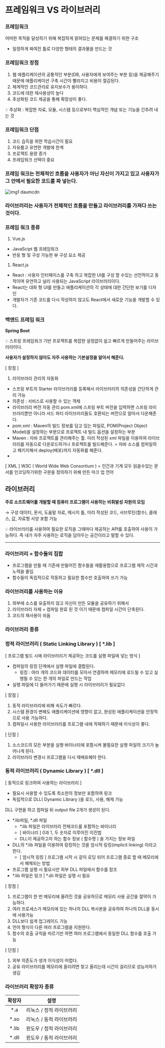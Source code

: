 # 프레임워크 VS 라이브러리

### 프레임워크

어떠한 목적을 달성하기 위해 복잡하게 얽혀있는 문제를 해결하기 위한 구조

- 일정하게 짜여진 틀로 다양한 형태의 결과물을 만드는 것

### 프레임워크 장점

1. 웹 애플리케이션의 공통적인 부분(DB, 사용자에게 보여주는 부분 등)을 제공해주기 때문에 애플리케이션 구축 시간이 빨라지고 비용이 절감된다.
2. 체계적인 코드관리로 유지보수가 용이하다.
3. 코드에 대한 재사용성이 높다
4. 추상화된 코드 제공을 통해 확장성이 좋다.

<aside> 💡 추상화 : 복잡한 자료, 모듈, 시스템 등으로부터 핵심적인 개념 또는 기능을 간추려 내는 것

</aside>

### 프레임워크 단점

1. 코드 습득을 위한 학습시간이 필요
2. 자유롭고 유연한 개발에 한계
3. 프로젝트 용량 증가
4. 프레임워크 선택이 중요

### 프레임 워크는 전체적인 흐름을 사용자가 아닌 자신이 가지고 있고 사용자가 그 안에서 필요한 코드를 짜 넣는다.

![img1 daumcdn](https://user-images.githubusercontent.com/103401813/164229768-9aa8e7fd-c812-4e91-975f-1eec8d7a7b72.jpg)

### 라이브러리는 사용자가 전체적인 흐름을 만들고 라이브러리를 가져다 쓰는 것이다.

### 프레임 워크 종류

1. Vue.js

- JavaScipt 웹 프레임워크
- 반응 형 및 구성 가능한 뷰 구성 요소 제공

1. React.js

- React : 사용자 인터페이스를 구축 하고 복잡한 UI를 구성 할 수있는 선언적이고 동적이며 유연하고 널리 사용되는 JavaScript 라이브러리이다.
- React는 대화 형 UI를 만들고 애플리케이션의 각 상태에 대한 간단한 보기를 디자인
- 개발자가 기존 코드를 다시 작성하지 않고도 React에서 새로운 기능을 개발할 수 있다.

### 백엔드 프레임 워크

**Spring Boot**

<aside> 💡 스프링 프레임워크 기반 프로젝트를 복잡한 설정없이 쉽고 빠르게 만들어주는 라이브러리이다.

**사용자가 설정하지 않아도 자주 사용하는 기본설정을 알아서 해준다.**
  
[ 장점 ]
 1. 라이브러리 관리의 자동화
 - 스프링 부트의 Starter 라이브러리를 등록해서 라이브러리의 의존성을 간단하게 관리 가능
  - 의존성 : 서비스로 사용할 수 있는 객체
 - 라이브러리 버전 자동 관리
pom.xml에 스프링 부트 버전을 입력하면 스프링 라이브러리뿐만 아니라 서드 파티 라이브러리들도 호환되는 버전으로 알아서 다운해준다.
  - pom.xml : Maven의 빌드 정보를 담고 있는 파일로, POM(Project Object Model)을 설정하는 부분으로 프로젝트 내 빌드 옵션을 설정하는 부분
 - Maven : 자바 프로젝트를 관리해주는 툴. 미리 작성된 xml 파일을 이용하여 라이브러리를 자동으로 다운로드하거나 프로젝트를 빌드해준다. = 자바 소스를 컴파일하고 패키지해서 deploy(배포)까지 자동화를 해준다.
 - 

[ XML ]
W3C ( World Wide Web Consortium )
= 인간과 기계 모두 읽을수있는 문서를 인코딩하기위한 구문을 정의하기 위해 만든 마크 업 언어
 
# 라이브러리

**주로 소프트웨어를 개발할 때 컴퓨터 프로그램이 사용하는 비휘발성 자원의 모임**

→ 구성 데이터,  문서, 도움말 자료, 메시지 틀, 미리 작성된 코드, 서브루틴(함수), 클래스, 값, 자료형 사양 포함 가능

<aside> 💡 라이브러리를 사용하여 필요한 로직을 그때마다 제공하는 API를 호출하여 사용이 가능하다. 즉 내가 자주 사용하는 로직을 담아두는 공간이라고 말할 수 있다.

</aside>

------

### 라이브러리 = 함수들의 집합

- 프로그램을 만들 때 기존에 만들어진 함수들을 재활용함으로 프로그램 제작 시간과 노력을 줄임
- 함수들이 독립적으로 작동하고 필요한 함수만 호출하여 쓰기 가능

### 라이브러리를 사용하는 이유

1. 외부에 소스를 유출하지 않고 자신이 만든 모듈을 공유하기 위해서
2. 라이브러리 자체 = 컴파일 완료 된 것 이기 때문에 컴파일 시간이 단축된다.
3. 코드의 재사용이 쉬움

### 라이브러리 종류

### 정적 라이브러리 ( Static Linking Library ) [ *.lib ]

[ 프로그램 빌드 시에 라이브러리가 제공하는 코드를 실행 파일에 넣는 방식 ]

- 컴파일의 링킹 단계에서 실행 파일에 결합된다.
  - 링킹 : 여러 개의 코드와 데이터를 모아서 연결하여 메모리에 로드될 수 있고 실행될 수 있는 한 개의 파일로 만드는 작업
- 실행 파일에 다 들어가기 때문에 실행 시 라이브러리가 필요없다

[ 장점 ]

1. 동적 라이브러리에 비해 속도가 빠르다.
2. 시스템 환경이 변해도 애플리케이션에 영향이 없고, 완성된 애플리케이션을 안정적으로 사용 가능하다.
3. 컴파일시 사용한 라이브러리를 프로그램 내에 적재하기 때문에 이식성이 좋다.

[ 단점 ]

1. 소스코드의 모든 부분을 실행 바이너리에 포함시켜 불필요한 실행 파일의 크기가 늘어나게 된다.
2. 라이브러리 변경시 프로그램을 다시 재배포해야 한다.

### 동적 라이브러리 ( Dynamic Library ) [ *.dll ]

[ 동적으로 링크하여 사용하는 라이브러리 ]

- 필요시 사용할 수 있도록 최소한의 정보만 포함하여 링크
- 독립적으로 DLL( Dynamic Library )을 로드, 사용, 해제 가능

DLL 구현을 하고 컴파일 뒤 output file 2개가 생성이 된다.

- *.lib파일, *.dll 파일
  - *.lib 파일은 라이브러리 전체코드를 포함하는 바이너리
  - [ 바이너리 ] 0과 1, 두 숫자로 이루어진 이진법
  - DLL이 제공하고자 하는 함수 정보 ( 함수명 ) 을 가지는 정보 파일
- DLL의 *.lib 파일을 이용하여 링킹하는 것을 암시적 링킹(implicit linking) 이라고 한다.
  - [ 암시적 링킹 ] 프로그램 시작 시 같이 로딩 되어 프로그램 종료 할 때 메모리에서 해제되는 방법
- 프로그램 실행 시 필요시만 외부 DLL 파일에서 함수를 참조
- *.lib 파일은 링크 |  *.dii 파일은 실행 시 필요

[ 장점 ]

1. 프로그램이 한 번 메모리에 올려진 것을 공유하므로 메모리 사용 공간을 절약이 가능하다.
2. 여러 프로세스가 메모리에 있는 하나의  DLL 복사본을 공유하여 하나의 DLL을 동시에 사용가능
3. DLL보다 쉽게 업그레이드 가능
4. 언어 형식이 다른 여러 프로그램을 지원한다.
5. 함수의 호출 규칙을 따르기만 하면 여러 프로그램에서 동일한 DLL 함수를 호출 가능

[ 단점 ]

1. 외부 의존도가 생겨 이식성이 어렵다.
2. 공유 라이브러리를 메모리에 올리려면 찾고 올리는데 시간이 걸리므로 성능저하가 생김

### 라이브러리 확장자 종류

| 확장자 |           설명           |
| :----: | :----------------------: |
|  *.a   | 리눅스 / 정적 라이브러리 |
|  *.so  | 리눅스 / 동적 라이브러리 |
| *.lib  | 윈도우 / 정적 라이브러리 |
| *.dll  | 윈도우 / 동적 라이브러리 |

